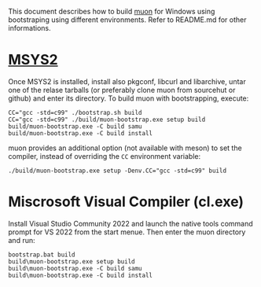 <!--
SPDX-FileCopyrightText: Vincent Torri <vincent.torri@gmail.com>
SPDX-License-Identifier: GPL-3.0-only
-->

This document describes how to build [muon] for Windows using
bootstraping using different environments. Refer to README.md for
other informations.

# [MSYS2]

Once MSYS2 is installed, install also pkgconf, libcurl and libarchive,
untar one of the relase tarballs (or preferably clone muon from
sourcehut or github) and enter its directory. To build muon with
bootstrapping, execute:

```
CC="gcc -std=c99" ./bootstrap.sh build
CC="gcc -std=c99" ./build/muon-bootstrap.exe setup build
build/muon-bootstrap.exe -C build samu
build/muon-bootstrap.exe -C build install
```

muon provides an additional option (not available with meson) to set
the compiler, instead of overriding the `CC` environment variable:

```
./build/muon-bootstrap.exe setup -Denv.CC="gcc -std=c99" build
```

# Miscrosoft Visual Compiler (cl.exe)

Install Visual Studio Community 2022 and launch the native tools
command prompt for VS 2022 from the start menue. Then enter the muon
directory and run:

```
bootstrap.bat build
build\muon-bootstrap.exe setup build
build\muon-bootstrap.exe -C build samu
build\muon-bootstrap.exe -C build install
```

[muon]: https://muon.build
[MSYS2]: https://msys2.org/
